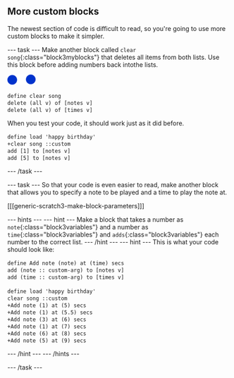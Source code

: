 ## More custom blocks

The newest section of code is difficult to read, so you're going to use more custom blocks to make it simpler.

\--- task \--- Make another block called `clear song`{:class="block3myblocks"} that deletes all items from both lists. Use this block before adding numbers back intothe lists.

![note-sprite](images/note-sprite.png)

```blocks3
define clear song
delete (all v) of [notes v]
delete (all v) of [times v]
```

When you test your code, it should work just as it did before.

```blocks3
define load 'happy birthday'
+clear song ::custom
add [1] to [notes v]
add [5] to [notes v]
```

\--- /task \---

\--- task \--- So that your code is even easier to read, make another block that allows you to specify a note to be played and a time to play the note at.

[[[generic-scratch3-make-block-parameters]]]

\--- hints \--- \--- hint \--- Make a block that takes a number as `note`{:class="block3variables"} and a number as `time`{:class="block3variables"} and `adds`{:class="block3variables"} each number to the correct list. \--- /hint \--- \--- hint \--- This is what your code should look like:

```blocks3
define Add note (note) at (time) secs
add (note :: custom-arg) to [notes v]
add (time :: custom-arg) to [times v]

define load 'happy birthday'
clear song ::custom
+Add note (1) at (5) secs
+Add note (1) at (5.5) secs
+Add note (3) at (6) secs
+Add note (1) at (7) secs
+Add note (6) at (8) secs
+Add note (5) at (9) secs
```

\--- /hint \--- \--- /hints \---

\--- /task \---